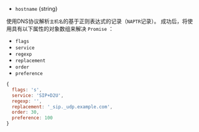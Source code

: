 <!-- YAML
added: v10.6.0
-->

* `hostname` {string}

使用DNS协议解析`主机名`的基于正则表达式的记录（`NAPTR`记录）。 成功后，将使用具有以下属性的对象数组来解决 `Promise` ：

* `flags`
* `service`
* `regexp`
* `replacement`
* `order`
* `preference`

<!-- eslint-skip -->
```js
{
  flags: 's',
  service: 'SIP+D2U',
  regexp: '',
  replacement: '_sip._udp.example.com',
  order: 30,
  preference: 100
}
```

